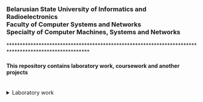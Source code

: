 <h3>Belarusian State University of Informatics and Radioelectronics<br> Faculty of Computer Systems and Networks<br> Specialty of Computer Machines, Systems and Networks</h3>
******************************************************************************************************
<h4>This repository contains laboratory work, coursework and another projects</h4><br>

<details>
<summary>Laboratory work</summary>

- [✅**Theoretical foundations of computer networks**](https://github.com/NikitaMirosha/TFCN-Labs) `C` `C++`

</details>

